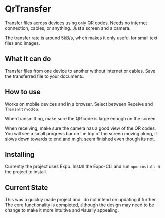 # QrTransfer

Transfer files across devices using only QR codes. Needs no internet connection, cables, or anything. Just a screen and a camera.

The transfer rate is around 5kB/s, which makes it only useful for small text files and images.

## What it can do

Transfer files from one device to another without internet or cables. Save the transferred file to your documents.

## How to use

Works on mobile devices and in a browser. Select between Receive and Transmit modes. 

When transmitting, make sure the QR code is large enough on the screen.

When receiving, make sure the camera has a good view of the QR codes. You will see a small progress bar on the top of the screen moving along, it slows down towards to end and might seem finished even though its not.

## Installing

Currently the project uses Expo. Install the Expo-CLI and run ```npm install``` in the project to install.

## Current State

This was a quickly made project and I do not intend on updating it further. The core functionality is completed, although the design may need to be change to make it more intuitive and visually appealing.
